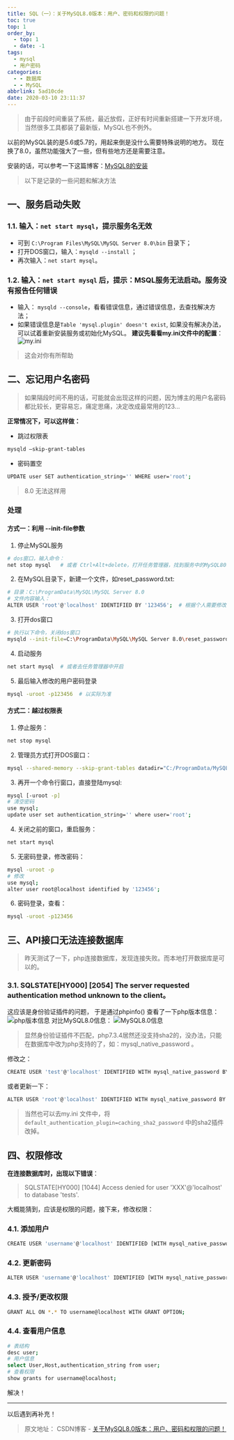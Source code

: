 ```yaml
---
title: SQL（一）：关于MySQL8.0版本：用户、密码和权限的问题！
toc: true
top: 1
order_by:
  - top: 1
  - date: -1
tags:
  - mysql
  - 用户密码
categories:
  - - 数据库
  - - MySQL
abbrlink: 5ad10cde
date: 2020-03-10 23:11:37
---
```


> 由于前段时间重装了系统，最近放假，正好有时间重新搭建一下开发环境，当然很多工具都装了最新版，MySQL也不例外。

以前的MySQL装的是5.6或5.7的，用起来倒是没什么需要特殊说明的地方。
现在换了8.0，虽然功能强大了一些，但有些地方还是需要注意。

<!-- more -->

安装的话，可以参考一下这篇博客：[MySQL8的安装](https://blog.csdn.net/qq_33236248/article/details/80046448)

> 以下是记录的一些问题和解决方法

## 一、服务启动失败
### 1.1. 输入：`net start mysql`，提示服务名无效
- 可到 `C:\Program Files\MySQL\MySQL Server 8.0\bin` 目录下；
- 打开DOS窗口，输入：`mysqld --install`  ；
- 再次输入：`net start mysql`。

### 1.2. 输入：`net start mysql` 后，提示：MSQL服务无法启动。服务没有报告任何错误
- 输入： `mysqld --console`，看看错误信息，通过错误信息，去查找解决方法；
- 如果错误信息是`Table 'mysql.plugin' doesn't exist`, 如果没有解决办法，可以试着重新安装服务或初始化MySQL。
**建议先看看my.ini文件中的配置**：
![my.ini](https://img-blog.csdnimg.cn/20191005145124662.png?x-oss-process=image/watermark,type_ZmFuZ3poZW5naGVpdGk,shadow_10,text_aHR0cHM6Ly9ibG9nLmNzZG4ubmV0L3dlaXhpbl80MTU5OTg1OA==,size_16,color_FFFFFF,t_70)
> 这会对你有所帮助

## 二、忘记用户名密码
> 如果隔段时间不用的话，可能就会出现这样的问题，因为博主的用户名密码都比较长，更容易忘，痛定思痛，决定改成最常用的123...

**正常情况下，可以这样做：**

- 跳过权限表
```bash
mysqld –skip-grant-tables
```

- 密码置空
```bash
UPDATE user SET authentication_string='' WHERE user='root';
```
> 8.0 无法这样用

### 处理
#### 方式一：利用 --init-file参数
1. 停止MySQL服务
```bash
# dos窗口，输入命令：
net stop mysql   # 或者 Ctrl+Alt+delete，打开任务管理器，找到服务中的MySQL80项，右键选择停止
```
2. 在MySQL目录下，新建一个文件，如reset_password.txt:
```bash
# 目录：C:\ProgramData\MySQL\MySQL Server 8.0
# 文件内容输入：
ALTER USER 'root'@'localhost' IDENTIFIED BY '123456';  # 根据个人需要修改
```
3. 打开dos窗口
```bash
# 执行以下命令，关闭dos窗口
mysqld --init-file=C:\ProgramData\MySQL\MySQL Server 8.0\reset_password.txt --console   # 可以自己修改
```
4. 启动服务
```bash
net start mysql  # 或者去任务管理器中开启
```
5. 最后输入修改的用户密码登录
```bash
mysql -uroot -p123456  # 以实际为准
```

#### 方式二：越过权限表
1. 停止服务：
```bash
net stop mysql
```
2. 管理员方式打开DOS窗口：
```bash
mysql --shared-memory --skip-grant-tables datadir="C:/ProgramData/MySQL/MySQL Server 8.0/Data"
```
3. 再开一个命令行窗口，直接登陆mysql:
```bash
mysql [-uroot -p]
# 清空密码
use mysql;
update user set authentication_string='' where user='root';
```
4. 关闭之前的窗口，重启服务：
```bash
net start mysql
```
5. 无密码登录，修改密码：
```bash
mysql -uroot -p
# 修改
use mysql;
alter user root@localhost identified by '123456';
```
6. 密码登录，查看：
```bash
mysql -uroot -p123456
```

## 三、API接口无法连接数据库
> 昨天测试了一下，php连接数据库，发现连接失败。而本地打开数据库是可以的。
### 3.1. SQLSTATE[HY000] [2054] The server requested authentication method unknown to the client。
这应该是身份验证插件的问题，
于是通过phpinfo() 查看了一下php版本信息：
![php版本信息](https://img-blog.csdnimg.cn/20191005150746851.png?x-oss-process=image/watermark,type_ZmFuZ3poZW5naGVpdGk,shadow_10,text_aHR0cHM6Ly9ibG9nLmNzZG4ubmV0L3dlaXhpbl80MTU5OTg1OA==,size_16,color_FFFFFF,t_70)
对比MySQL8.0信息：
![MySQL8.0信息](https://img-blog.csdnimg.cn/20191005150858615.png)
> 显然身份验证插件不匹配，php7.3.4居然还没支持sha2的，没办法，只能在数据库中改为php支持的了，如：mysql_native_password 。

修改之：
```bash
CREATE USER 'test'@'localhost' IDENTIFIED WITH mysql_native_password BY 'password';
```
或者更新一下：
```bash
ALTER USER 'root'@'localhost' IDENTIFIED WITH mysql_native_password BY 'password';
```
> 当然也可以去my.ini 文件中，将 `default_authentication_plugin=caching_sha2_password` 中的sha2插件改掉。

## 四、权限修改
**在连接数据库时，出现以下错误**：
> SQLSTATE[HY000] [1044] Access denied for user 'XXX'@'localhost' to database 'tests'.

大概能猜到，应该是权限的问题，接下来，修改权限：
### 4.1. 添加用户
```bash
CREATE USER 'username'@'localhost' IDENTIFIED [WITH mysql_native_password] BY 'password';
```

### 4.2. 更新密码
```bash
ALTER USER 'username'@'localhost' IDENTIFIED [WITH mysql_native_password] BY 'new_password';
```

### 4.3. 授予/更改权限
```bash
GRANT ALL ON *.* TO username@localhost WITH GRANT OPTION;
```

### 4.4. 查看用户信息
```bash
# 表结构
desc user;
# 用户信息
select User,Host,authentication_string from user;
# 查看权限
show grants for username@localhost;
```

解决！


---

以后遇到再补充！

> 原文地址： CSDN博客 - [关于MySQL8.0版本：用户、密码和权限的问题！](https://blog.csdn.net/weixin_41599858/article/details/102138938)